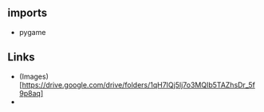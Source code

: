 ## imports
* pygame

## Links
* (Images)[https://drive.google.com/drive/folders/1qH7IQj5lj7o3MQIb5TAZhsDr_5f9p8aq]
* 